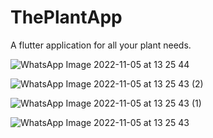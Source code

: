# ThePlantApp
A flutter application for all your plant needs.


![WhatsApp Image 2022-11-05 at 13 25 44](https://user-images.githubusercontent.com/64261299/200163657-911a987f-4006-46bc-ab2a-f4a173d899d2.jpeg)

![WhatsApp Image 2022-11-05 at 13 25 43 (2)](https://user-images.githubusercontent.com/64261299/200163681-148ebf7f-44fe-4a22-8878-c0f3af227dea.jpeg)

![WhatsApp Image 2022-11-05 at 13 25 43 (1)](https://user-images.githubusercontent.com/64261299/200163690-eedc7870-c10f-47e3-aefe-cf4d9e4499e0.jpeg)

![WhatsApp Image 2022-11-05 at 13 25 43](https://user-images.githubusercontent.com/64261299/200163706-b329a4f5-3376-43c9-8834-7aa1df6ef624.jpeg)
